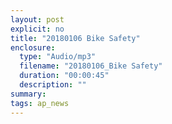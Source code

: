 ```yaml
---
layout: post
explicit: no
title: "20180106 Bike Safety"
enclosure:
  type: "Audio/mp3"
  filename: "20180106_Bike Safety"
  duration: "00:00:45"
  description: ""
summary:
tags: ap_news
---
```



